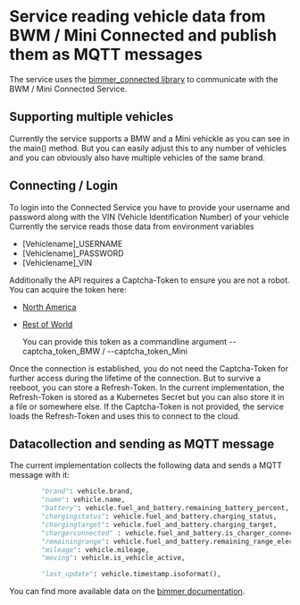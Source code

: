 # Service reading vehicle data from BWM / Mini Connected and publish them as MQTT messages

The service uses the [bimmer_connected library](https://github.com/bimmerconnected/bimmer_connected) to communicate with the BWM / Mini Connected Service.

## Supporting multiple vehicles
Currently the service supports a BMW and a Mini vehickle as you can see in the main() method.
But you can easily adjust this to any number of vehicles and you can obviously also have multiple vehicles of the same brand.

## Connecting / Login
To login into the Connected Service you have to provide your username and password along with the VIN (Vehicle Identification Number) of your vehicle
Currently the service reads those data from environment variables 
- [Vehiclename]_USERNAME
- [Vehiclename]_PASSWORD
- [Vehiclename]_VIN

Additionally the API requires a Captcha-Token to ensure you are not a robot. You can acquire the token here:
- [North America](https://bimmer-connected.readthedocs.io/en/stable/captcha/north_america.html)
- [Rest of World](https://bimmer-connected.readthedocs.io/en/stable/captcha/rest_of_world.html)

  You can provide this token as a commandline argument --captcha_token_BMW / --captcha_token_Mini

Once the connection is established, you do not need the Captcha-Token for further access during the lifetime of the connection. But to survive a reeboot, you can store a Refresh-Token. In the current implementation, the Refresh-Token is stored as a Kubernetes Secret but you can also store it in a file or somewhere else. If the Captcha-Token is not provided, the service loads the Refresh-Token and uses this to connect to the cloud.

## Datacollection and sending as MQTT message
The current implementation collects the following data and sends a MQTT message with it:

``` python
        "brand": vehicle.brand,
        "name": vehicle.name,
        "battery": vehicle.fuel_and_battery.remaining_battery_percent,
        "chargingstatus": vehicle.fuel_and_battery.charging_status,
        "chargingtarget": vehicle.fuel_and_battery.charging_target,
        "chargerconnected" : vehicle.fuel_and_battery.is_charger_connected,
        "remainingrange": vehicle.fuel_and_battery.remaining_range_electric,
        "mileage": vehicle.mileage,
        "moving": vehicle.is_vehicle_active,

        "last_update": vehicle.timestamp.isoformat(),
```

You can find more available data on the [bimmer documentation](https://bimmer-connected.readthedocs.io/en/stable/module/vehicle.html).
